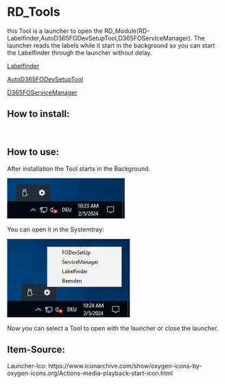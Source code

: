 <h1>RD_Tools</h1>
<p>this Tool is a launcher to open the RD_Module(RD-Labelfinder,AutoD365FODevSetupTool,D365FOServiceManager).
The launcher reads the labels while it start in the background so you can start the Labelfinder through the launcher without delay.
 
  [Labelfinder](https://github.com/roedl-dynamics/RDD-Labelfinder)

  [AutoD365FODevSetupTool](https://github.com/roedl-dynamics/AutoD365FODevSetupTool)

  [D365FOServiceManager](https://github.com/roedl-dynamics/D365FOServiceManager)

</p>
    

<h2>How to install:  </h2> 
<br>
<h2>How to use:</h2>
After installation the Tool starts in the Background.<br>

![image](https://github.com/roedl-dynamics/RD_Tools/blob/main/RD-Tools_ImTray.PNG) <br>

You can open it in the Systemtray: <br>

![image](https://github.com/roedl-dynamics/RD_Tools/blob/main/RD-Tools_ge%C3%B6ffnet.PNG) <br>

Now you can select a Tool to open with the launcher or close the launcher. 



<h2>Item-Source:</h2>
Launcher-Ico: https://www.iconarchive.com/show/oxygen-icons-by-oxygen-icons.org/Actions-media-playback-start-icon.html
